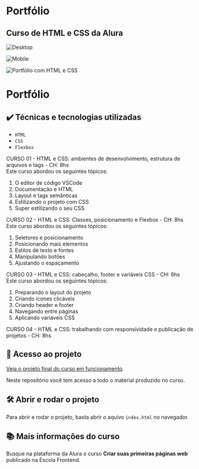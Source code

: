 # Portfólio  
## Curso de HTML e CSS da Alura  

![Desktop](https://user-images.githubusercontent.com/41968938/228979546-ff054598-cb0f-4e19-ad7a-b13523be28dd.jpg)  

![Mobile](https://user-images.githubusercontent.com/41968938/228979511-060897f1-8bbb-47fa-81a6-683e17c66b8c.png)  

![Portfólio com HTML e CSS]()

# Portfólio

## ✔️ Técnicas e tecnologias utilizadas

- `HTML`  
- `CSS`  
- `Flexbox`  

CURSO 01 - HTML e CSS: ambientes de desenvolvimento, estrutura de arquivos e tags - CH: 8hs  
Este curso abordou os seguintes tópicos:  
1. O editor de código VSCode  
2. Documentação e HTML  
3. Layout e tags semânticas  
4. Estilizando o projeto com CSS  
5. Super estilizando o seu CSS  

CURSO 02 - HTML e CSS: Classes, posicionamento e Flexbox - CH: 8hs  
Este curso abordou os seguintes tópicos:  
1. Seletores e posicionamento  
2. Posicionando mais elementos  
3. Estilos de texto e fontes  
4. Manipulando botões  
5. Ajustando o espaçamento  

CURSO 03 - HTML e CSS: cabeçalho, footer e variáveis CSS - CH: 6hs  
Este curso abordou os seguintes tópicos:
1. Preparando o layout do projeto
2. Criando ícones clicáveis
3. Criando header e footer
4. Navegando entre páginas
5. Aplicando variáveis CSS

CURSO 04 - HTML e CSS: trabalhando com responsividade e publicação de projetos - CH: 8hs  



## 📁 Acesso ao projeto

[Veja o projeto final do curso em funcionamento]().

Neste repositório você tem acesso a todo o material produzido no curso.

## 🛠️ Abrir e rodar o projeto

Para abrir e rodar o projeto, basta abrir o aquivo `index.html` no navegador.

## 📚 Mais informações do curso

Busque na plataforma da Alura o curso **Criar suas primeiras páginas web** publicado na Escola Frontend.
